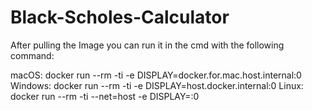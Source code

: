 # Black-Scholes-Calculator
After pulling the Image you can run it in the cmd with the following command:

  macOS: docker run --rm -ti -e DISPLAY=docker.for.mac.host.internal:0 <Tag Name>
  Windows:
  docker run --rm -ti -e DISPLAY=host.docker.internal:0 <Tag Name>
  Linux:
  docker run --rm -ti --net=host -e DISPLAY=:0 <Tag Name>
  
